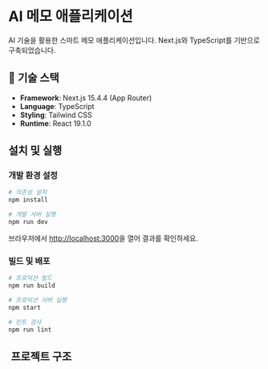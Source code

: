 # AI 메모 애플리케이션

AI 기술을 활용한 스마트 메모 애플리케이션입니다. Next.js와 TypeScript를 기반으로 구축되었습니다.

## 🚀 기술 스택

- **Framework**: Next.js 15.4.4 (App Router)
- **Language**: TypeScript
- **Styling**: Tailwind CSS
- **Runtime**: React 19.1.0

## 설치 및 실행

### 개발 환경 설정

```bash
# 의존성 설치
npm install

# 개발 서버 실행
npm run dev
```

브라우저에서 [http://localhost:3000](http://localhost:3000)을 열어 결과를 확인하세요.

### 빌드 및 배포

```bash
# 프로덕션 빌드
npm run build

# 프로덕션 서버 실행
npm start

# 린트 검사
npm run lint
```

## ️ 프로젝트 구조
